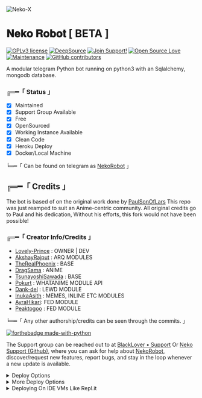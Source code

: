 ![Neko-X](te.legra.ph/file/4bf4b16a4e561dac5ad62.jpg)

# 𝐍𝐞𝐤𝐨 𝐑𝐨𝐛𝐨𝐭 [ BETA ]
[![GPLv3 license](https://img.shields.io/badge/License-GPLv3-blue.svg)](http://perso.crans.org/besson/LICENSE.html) [![DeepSource](https://static.deepsource.io/deepsource-badge-light-mini.svg)](https://deepsource.io/gh/Awesome-Prince/NekoRobot-3/?ref=repository-badge) [![Join Support!](https://img.shields.io/badge/Join%20Channel-!-red)](https://telegram.dog/BlackLover_Support) [![Open Source Love](https://badges.frapsoft.com/os/v2/open-source.png?v=103)](https://github.com/ellerbrock/open-source-badges/) [![Maintenance](https://img.shields.io/badge/Maintained%3F-no-green.svg)](https://GitHub.com/Naereen/StrapDown.js/graphs/commit-activity) [![GitHub contributors](https://img.shields.io/github/contributors/Naereen/StrapDown.js.svg)](https://GitHub.com/Awesome-Prince/NekoRobot-3/graphs/contributors/)

A modular telegram Python bot running on python3 with an Sqlalchemy, mongodb database.

###  ╔═━「 Status 」

- [x] Maintained
- [x] Support Group Available
- [x] Free
- [x] OpenSourced
- [x] Working Instance Available
- [x] Clean Code
- [x] Heroku Deploy
- [x] Docker/Local Machine

╘═━「 Can be found on telegram as [NekoRobot](https://telegram.dog/NekoX_bot) 」

## ╔═━「 Credits 」
The bot is based of on the original work done by [PaulSonOfLars](https://github.com/PaulSonOfLars)
This repo was just reamped to suit an Anime-centric community. All original credits go to Paul and his dedication, Without his efforts, this fork would not have been possible!

### ╔═━「 Creator Info/Credits 」

+ [Lovely-Prince](https://github.com/Awesome-Prince) : OWNER | DEV
+ [AkshayRajput](https://github.com/TheHamkerCat) : ARQ MODULES
+ [TheRealPhoenix](https://github.com/rsktg) : BASE
+ [DragSama](https://github.com/DragSama) : ANIME
+ [TsunayoshiSawada](https://github.com/TsunayoshiSawada) : BASE
+ [Pokurt](https://github.com/pokurt) : WHATANIME MODULE API
+ [Dank-del](https://github.com/Dank-del) : LEWD MODULE
+ [InukaAsith](https://github.com/InukaAsith) : MEMES, INLINE ETC MODULES 
+ [AyraHikari](https://github.com/AyraHikari): FED MODULE
+ [Peaktogoo](https://github.com/peaktogoo) : FED MODULE

╘═━「 Any other authorship/credits can be seen through the commits. 」

[![forthebadge made-with-python](http://ForTheBadge.com/images/badges/made-with-python.svg)](https://www.python.org/)

The Support group can be reached out to at [BlackLover • Support](https://telegram.dog/Blacklover_Support) Or [Neko Support (Github)](https://github.com/Awesome-Prince/NekoRobot-3/discussions/15), where you can ask for help about [NekoRobot](https://telegram.dog/NekoX_bot), discover/request new features, report bugs, and stay in the loop whenever a new update is available. 

<details>
	<summary>Deploy Options</summary>
<a href="https://cloud.okteto.com/#/deploy?repository=https://github.com/Awesome-Prince/NekoRobot-3"><img src="https://user-images.githubusercontent.com/36935426/167272305-91fd67c9-c3fc-4b4b-8a73-c35e57c8fcc5.png" height="40"></a>
<a href="https://heroku.com/deploy?template=https://github.com/Awesome-Prince/NekoRobot-3"><img src="https://www.herokucdn.com/deploy/button.svg" height="40"></a>
<a href="https://railway.app"><img src="https://railway.app/button.svg" height="40"></a>
</details> 

<details>
    <summary>More Deploy Options</summary>
    <br>
    <p align="center">

    Deploying on Local Machine

</p>

```console
    ~$ git clone https://github.com/Awesome-Prince/NekoRobot-3.git
    ~$ cd NekoRobot
    ~$ cp sample_config.py config.py
```

Edit Config.py with your own Values

Start with ```python3 -m NekoRobot```

</details>    

<details>
     <summary>Deploying On IDE VMs Like Repl.it</summary>
       <br>
         <p align="left">
            <b> 

            Refer to Deploying On Local Machine.

 </b>
</p>
</details>
